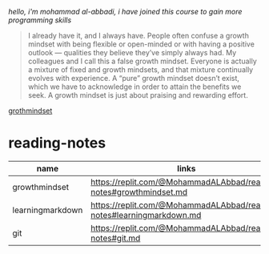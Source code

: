 *hello, i'm mohammad al-abbadi, i have joined this course to gain more programming skills*

>I already have it, and I always have. People often confuse a growth mindset with being flexible or open-minded or with having a positive outlook — qualities they believe they’ve simply always had. My colleagues and I call this a false growth mindset. Everyone is actually a mixture of fixed and growth mindsets, and that mixture continually evolves with experience. A “pure” growth mindset doesn’t exist, which we have to acknowledge in order to attain the benefits we seek.
A growth mindset is just about praising and rewarding effort.

[grothmindset](https://www.google.com/url?sa=i&url=https%3A%2F%2Fwww.piperandgold.com%2Fwhat-we-say%2Fgrowth-mindset-impact-learning&psig=AOvVaw1vr9QBSoXb3RonRCPJaH_n&ust=1620128349076000&source=images&cd=vfe&ved=0CAIQjRxqFwoTCKD1jfq2rfACFQAAAAAdAAAAABAD)

# reading-notes


| name     |      links    |  
|----------|-------------  |
| growthmindset |https://replit.com/@MohammadALAbbad/reading-notes#growthmindset.md| 
| learningmarkdown |https://replit.com/@MohammadALAbbad/reading-notes#learningmarkdown.md|   
| git |https://replit.com/@MohammadALAbbad/reading-notes#git.md|  
